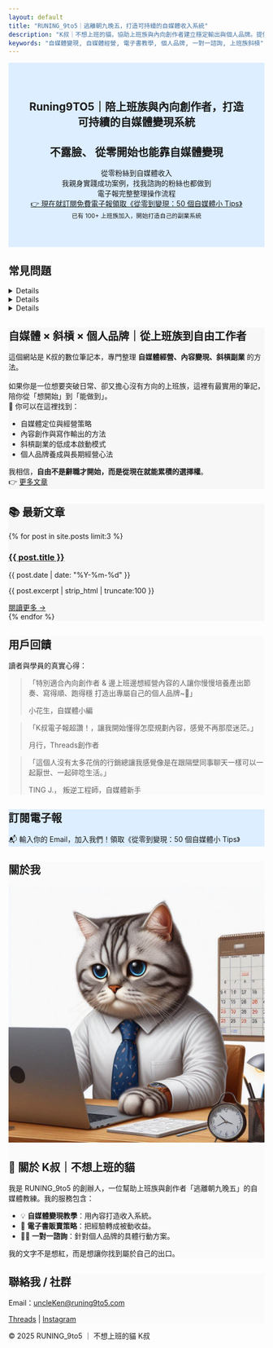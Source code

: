 ```yaml
---
layout: default
title: "RUNING_9to5｜逃離朝九晚五，打造可持續的自媒體收入系統"
description: "K叔｜不想上班的貓，協助上班族與內向創作者建立穩定輸出與個人品牌。提供自媒體變現教學、電子書販賣與一對一諮詢服務。"
keywords: "自媒體變現, 自媒體經營, 電子書教學, 個人品牌, 一對一諮詢, 上班族斜槓"
---
```


  <!-- Author Schema -->
  <script type="application/ld+json">
  {
    "@context": "https://schema.org",
    "@type": "Person",
    "name": "K叔｜不想上班的貓",
    "description": "自媒體變現教練，協助上班族與內向創作者打造可持續的自媒體收入系統。",
    "url": "https://runing9to5.com",
    "sameAs": [
      "https://www.threads.net/@runing_9to5",
      "https://www.instagram.com/runing_9to5/"
    ],
    "knowsAbout": ["自媒體經營", "內容變現", "電子書製作", "個人品牌打造"]
  }
  </script>

<body>
<!-- SEO 短版 Hero 區 -->
<section class="hero" style="background:#dceeff; padding:40px;text-align:center;">
  <h1>Runing9TO5｜陪上班族與內向創作者，打造可持續的自媒體變現系統</h1>
  <h2>不露臉、 從零開始也能靠自媒體變現</h2>
  <p>從零粉絲到自媒體收入<br>
    我親身實踐成功案例，找我諮詢的粉絲也都做到<br>
    電子報完整整理操作流程<br>
   <a href="#subscribe" class="btn-external" style="margin-bottom:30px;">👉 現在就訂閱免費電子報領取《從零到變現：50 個自媒體小 Tips》</a>
  <br>
  <small>已有 100+ 上班族加入，開始打造自己的副業系統</small>
  </p>
 
</section>
<!-- FAQ 區 -->
  <section class="card-section animate-section">
    <h2>常見問題</h2>
    <details>
      <h3>Q1. 我沒有粉絲，也能開始經營自媒體嗎？</h3>
      <p>可以。我的方法重點在「內容策略 × 產品設計」，幫助你用價值吸引受眾，而不是靠流量硬撐。</p>
   </details>
   <details>
      <h3>Q2. 電子書真的能變現嗎？</h3>
      <p>能。只要用正確的定位與價值前置方式，電子書是建立信任與收入的最佳入門產品。</p>
  </details>
   <details>
      <h3>Q3. 一對一諮詢能幫我什麼？</h3>
      <p>我會協助你釐清定位、產品策略、內容規劃，並給出具體行動建議，讓你不再只是「想開始」。</p>
    </details>
  </section>
<!-- SEO 長文區 -->
<section class="card-section animate-section" style="background:#f7f7f7;">
  <h2 class="slide-in">自媒體 × 斜槓 × 個人品牌｜從上班族到自由工作者</h2>
  <p class="slide-in">
    這個網站是 K叔的數位筆記本，專門整理 <b>自媒體經營、內容變現、斜槓副業</b> 的方法。<br><br>
    如果你是一位想要突破日常、卻又擔心沒有方向的上班族，這裡有最實用的筆記，陪你從「想開始」到「能做到」。<br>
    📌 你可以在這裡找到：  
  </p>
  <ul class="slide-in">
    <li>自媒體定位與經營策略</li>
    <li>內容創作與寫作輸出的方法</li>
    <li>斜槓副業的低成本啟動模式</li>
    <li>個人品牌養成與長期經營心法</li>
  </ul>
  <p class="slide-in">
    我相信，<b>自由不是辭職才開始，而是從現在就能累積的選擇權</b>。<br>
    👉  <a href="https://runing9to5.com/articles/">更多文章</a>
  </p>
</section>


<!-- 最新文章區 -->
<section class="card-section" style="background:#f7f7f7;">
  <h2>📚 最新文章</h2>
  {% for post in site.posts limit:3 %}
   <article>
    <div class="card-section-1">
      <h3><a href="{{ post.url }}">{{ post.title }}</a></h3>
      <p class="post-date">{{ post.date | date: "%Y-%m-%d" }}</p>
      <p class="post-excerpt">{{ post.excerpt | strip_html | truncate:100 }}</p>
      <a href="{{ post.url }}" class="read-more">閱讀更多 →</a>
    </div>
  </article>
  {% endfor %}

</section>

<!-- 用戶回饋區 -->
<section class="card-section animate-section" style="background:#FAFAFA;">
  <h2 class="slide-in">用戶回饋</h2>
  <p class="slide-in">讀者與學員的真實心得：</p>

  <div class="testimonial slide-in">
    <blockquote>「特別適合內向創作者 & 邊上班邊想經營內容的人讓你慢慢培養產出節奏、寫得順、跑得穩
打造出專屬自己的個人品牌~💪」
      <p>小花生，自媒體小編</p>
    </blockquote>
  </div>

  <div class="testimonial slide-in">
    <blockquote>「K叔電子報超讚！，讓我開始懂得怎麼規劃內容，感覺不再那麼迷茫。」
      <p>月行，Threads創作者</p>
    </blockquote>
  </div>

  <div class="testimonial slide-in">
    <blockquote>「這個人沒有太多花俏的行銷總讓我感覺像是在跟隔壁同事聊天一樣可以一起厭世、一起碎唸生活。」
      <p> TING J.， 叛逆工程師，自媒體新手</p>
    </blockquote>
  </div>
</section>

<!-- 電子報 -->
<section class="card-section" style="background:#dceeff;" id="subscribe">
  <h2>訂閱電子報</h2>
  <p>📬 輸入你的 Email，加入我們！領取《從零到變現：50 個自媒體小 Tips》</p>
  <div class="newsletter-box">
    <script async data-uid="49e70b7c7c" src="https://ken-66.kit.com/49e70b7c7c/index.js"></script>
  </div>
</section>

 <!-- 關於我區 -->
 <section class="card-section" style="background:#FAFAFA;"> <h2>關於我</h2> <img src="/assets/images/me.jpeg" alt="我的大頭照" class="about-img">
    <h2>👋 關於 K叔｜不想上班的貓</h2>
    <p>我是 RUNING_9to5 的創辦人，一位幫助上班族與創作者「逃離朝九晚五」的自媒體教練。我的服務包含：</p>
    <ul>
      <li>💡 <strong>自媒體變現教學</strong>：用內容打造收入系統。</li>
      <li>📘 <strong>電子書販賣策略</strong>：把經驗轉成被動收益。</li>
      <li>🧑‍💻 <strong>一對一諮詢</strong>：針對個人品牌的具體行動方案。</li>
    </ul>
    <p>我的文字不是想紅，而是想讓你找到屬於自己的出口。</p>
  </section>

<section class="card-section" style="background:#FAFAFA;">
  <h2>聯絡我 / 社群</h2>
  <p>Email：<a href="mailto:uncleKen@runing9to5.com">uncleKen@runing9to5.com</a></p>
  <p>
    <a href="https://www.threads.net/@runing_9to5" target="_blank">Threads</a> | 
    <a href="https://www.instagram.com/runing_9to5/" target="_blank">Instagram</a>
  </p>
</section>
 <footer>
    <p>© 2025 RUNING_9to5 ｜ 不想上班的貓 K叔</p>
  </footer>

<!-- JS 放在這裡 -->
<script>
document.addEventListener("DOMContentLoaded", function() {
  const sections = document.querySelectorAll(".animate-section");

  sections.forEach(section => {
    const cards = section.querySelectorAll(".slide-in");
    cards.forEach((card, i) => {
      card.classList.add(i % 2 === 0 ? "left" : "right");
    });
  });

  const observer = new IntersectionObserver(entries => {
    entries.forEach(entry => {
      if (entry.isIntersecting) {
        const cards = entry.target.querySelectorAll(".slide-in");
        cards.forEach((card, index) => {
          setTimeout(() => card.classList.add("show"), index * 180);
        });
        observer.unobserve(entry.target);
      }
    });
  }, { threshold: 0.15 });

  sections.forEach(section => observer.observe(section));
});
</script>
